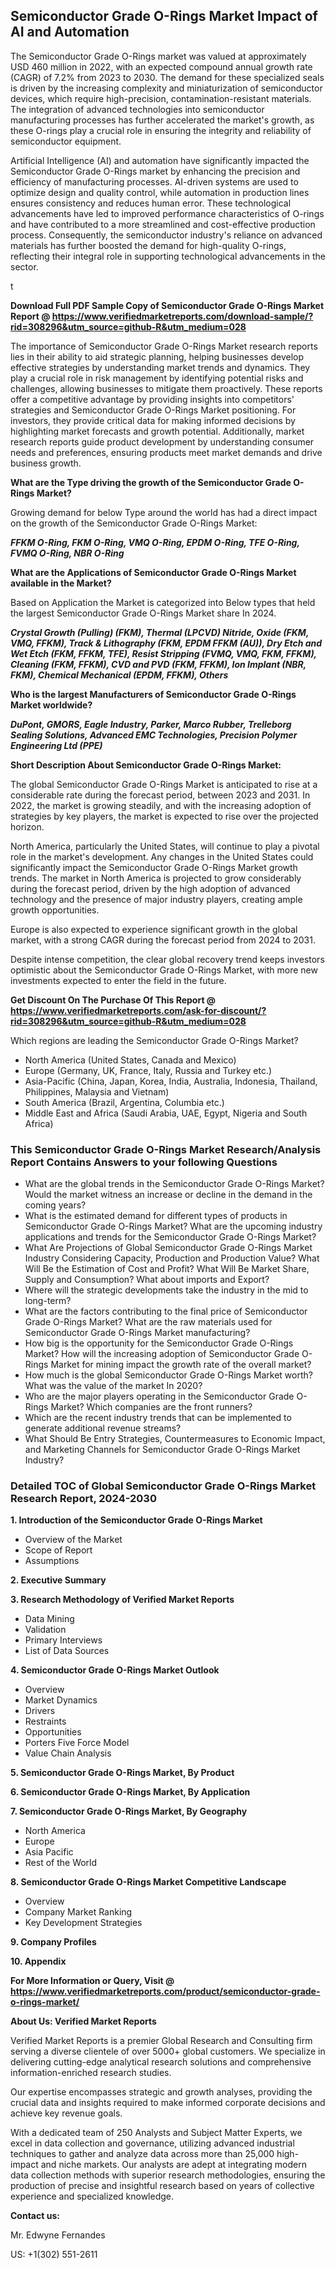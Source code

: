 <h2>Semiconductor Grade O-Rings Market Impact of AI and Automation</h2><p>The Semiconductor Grade O-Rings market was valued at approximately USD 460 million in 2022, with an expected compound annual growth rate (CAGR) of 7.2% from 2023 to 2030. The demand for these specialized seals is driven by the increasing complexity and miniaturization of semiconductor devices, which require high-precision, contamination-resistant materials. The integration of advanced technologies into semiconductor manufacturing processes has further accelerated the market's growth, as these O-rings play a crucial role in ensuring the integrity and reliability of semiconductor equipment.</p><p>Artificial Intelligence (AI) and automation have significantly impacted the Semiconductor Grade O-Rings market by enhancing the precision and efficiency of manufacturing processes. AI-driven systems are used to optimize design and quality control, while automation in production lines ensures consistency and reduces human error. These technological advancements have led to improved performance characteristics of O-rings and have contributed to a more streamlined and cost-effective production process. Consequently, the semiconductor industry's reliance on advanced materials has further boosted the demand for high-quality O-rings, reflecting their integral role in supporting technological advancements in the sector.</p>t</p><p id="" class=""><strong>Download Full PDF Sample Copy of Semiconductor Grade O-Rings Market Report @ <a href="https://www.verifiedmarketreports.com/download-sample/?rid=308296&utm_source=github-R&utm_medium=028" target="_blank">https://www.verifiedmarketreports.com/download-sample/?rid=308296&utm_source=github-R&utm_medium=028</a></strong></p><p>The importance of&nbsp;Semiconductor Grade O-Rings Market research reports lies in their ability to aid strategic planning, helping businesses develop effective strategies by understanding market trends and dynamics. They play a crucial role in risk management by identifying potential risks and challenges, allowing businesses to mitigate them proactively. These reports offer a competitive advantage by providing insights into competitors' strategies and Semiconductor Grade O-Rings Market positioning. For investors, they provide critical data for making informed decisions by highlighting market forecasts and growth potential. Additionally, market research reports guide product development by understanding consumer needs and preferences, ensuring products meet market demands and drive business growth.</p><p><strong>What are the&nbsp;Type driving the growth of the Semiconductor Grade O-Rings Market?</strong></p><p id="" class="">Growing demand for below Type around the world has had a direct impact on the growth of the Semiconductor Grade O-Rings Market:</p><em><strong>FFKM O-Ring, FKM O-Ring, VMQ O-Ring, EPDM O-Ring, TFE O-Ring, FVMQ O-Ring, NBR O-Ring</strong></em></p><strong>What are the&nbsp;Applications&nbsp;of Semiconductor Grade O-Rings Market available in the Market?</strong></p><p id="" class="">Based on Application the Market is categorized into Below types that held the largest Semiconductor Grade O-Rings Market share In 2024.</p><em><strong>Crystal Growth (Pulling) (FKM), Thermal (LPCVD) Nitride, Oxide (FKM, VMQ, FFKM), Track & Lithography (FKM, EPDM FFKM (AU)), Dry Etch and Wet Etch (FKM, FFKM, TFE), Resist Stripping (FVMQ, VMQ, FKM, FFKM), Cleaning (FKM, FFKM), CVD and PVD (FKM, FFKM), Ion Implant (NBR, FKM), Chemical Mechanical (EPDM, FFKM), Others</strong></em></p><strong>Who is the largest Manufacturers of Semiconductor Grade O-Rings Market worldwide?</strong></p><p><em><strong>DuPont, GMORS, Eagle Industry, Parker, Marco Rubber, Trelleborg Sealing Solutions, Advanced EMC Technologies, Precision Polymer Engineering Ltd (PPE)</strong></em></p><p id="" class=""><strong>Short Description About Semiconductor Grade O-Rings Market:</strong></p><p>The global Semiconductor Grade O-Rings Market is anticipated to rise at a considerable rate during the forecast period, between 2023 and 2031. In 2022, the market is growing steadily, and with the increasing adoption of strategies by key players, the market is expected to rise over the projected horizon.</p><p>North America, particularly the United States, will continue to play a pivotal role in the market's development. Any changes in the United States could significantly impact the Semiconductor Grade O-Rings Market growth trends. The market in North America is projected to grow considerably during the forecast period, driven by the high adoption of advanced technology and the presence of major industry players, creating ample growth opportunities.</p><p>Europe is also expected to experience significant growth in the global market, with a strong CAGR during the forecast period from 2024 to 2031.</p><p>Despite intense competition, the clear global recovery trend keeps investors optimistic about the Semiconductor Grade O-Rings Market, with more new investments expected to enter the field in the future.</p><p id="" class=""><strong>Get Discount On The Purchase Of This Report @ <a href="https://www.verifiedmarketreports.com/ask-for-discount/?rid=308296&utm_source=github-R&utm_medium=028" target="_blank">https://www.verifiedmarketreports.com/ask-for-discount/?rid=308296&utm_source=github-R&utm_medium=028</a></strong></p>Which regions are leading the Semiconductor Grade O-Rings Market?</p><ul><li>North America (United States, Canada and Mexico)</li><li>Europe (Germany, UK, France, Italy, Russia and Turkey etc.)</li><li>Asia-Pacific (China, Japan, Korea, India, Australia, Indonesia, Thailand, Philippines, Malaysia and Vietnam)</li><li>South America (Brazil, Argentina, Columbia etc.)</li><li>Middle East and Africa (Saudi Arabia, UAE, Egypt, Nigeria and South Africa)</li></ul><h3 id="" class="">This Semiconductor Grade O-Rings Market Research/Analysis Report Contains Answers to your following Questions</h3><ul><li>What are the global trends in the Semiconductor Grade O-Rings Market? Would the market witness an increase or decline in the demand in the coming years?</li><li>What is the estimated demand for different types of products in Semiconductor Grade O-Rings Market? What are the upcoming industry applications and trends for the Semiconductor Grade O-Rings Market?</li><li>What Are Projections of Global Semiconductor Grade O-Rings Market Industry Considering Capacity, Production and Production Value? What Will Be the Estimation of Cost and Profit? What Will Be Market Share, Supply and Consumption? What about imports and Export?</li><li>Where will the strategic developments take the industry in the mid to long-term?</li><li>What are the factors contributing to the final price of Semiconductor Grade O-Rings Market? What are the raw materials used for Semiconductor Grade O-Rings Market manufacturing?</li><li>How big is the opportunity for the Semiconductor Grade O-Rings Market? How will the increasing adoption of Semiconductor Grade O-Rings Market for mining impact the growth rate of the overall market?</li><li>How much is the global Semiconductor Grade O-Rings Market worth? What was the value of the market In 2020?</li><li>Who are the major players operating in the Semiconductor Grade O-Rings Market? Which companies are the front runners?</li><li>Which are the recent industry trends that can be implemented to generate additional revenue streams?</li><li>What Should Be Entry Strategies, Countermeasures to Economic Impact, and Marketing Channels for Semiconductor Grade O-Rings Market Industry?</li></ul><h3 id="" class="">Detailed TOC of Global Semiconductor Grade O-Rings Market Research Report, 2024-2030</h3><p id="" class=""><strong>1. Introduction of the Semiconductor Grade O-Rings Market</strong></p><ul><li>Overview of the Market</li><li>Scope of Report</li><li>Assumptions</li></ul><p id="" class=""><strong>2. Executive Summary</strong></p><p id="" class=""><strong>3. Research Methodology of Verified Market Reports</strong></p><ul><li>Data Mining</li><li>Validation</li><li>Primary Interviews</li><li>List of Data Sources</li></ul><p id="" class=""><strong>4. Semiconductor Grade O-Rings Market Outlook</strong></p><ul><li>Overview</li><li>Market Dynamics</li><li>Drivers</li><li>Restraints</li><li>Opportunities</li><li>Porters Five Force Model</li><li>Value Chain Analysis</li></ul><p id="" class=""><strong>5. Semiconductor Grade O-Rings Market, By Product</strong></p><p id="" class=""><strong>6. Semiconductor Grade O-Rings Market, By Application</strong></p><p id="" class=""><strong>7. Semiconductor Grade O-Rings Market, By Geography</strong></p><ul><li>North America</li><li>Europe</li><li>Asia Pacific</li><li>Rest of the World</li></ul><p id="" class=""><strong>8. Semiconductor Grade O-Rings Market Competitive Landscape</strong></p><ul><li>Overview</li><li>Company Market Ranking</li><li>Key Development Strategies</li></ul><p id="" class=""><strong>9. Company Profiles</strong></p><p id="" class=""><strong>10. Appendix</strong></p><p id="" class=""><strong>For More Information or Query, Visit @ <a href="https://www.verifiedmarketreports.com/product/semiconductor-grade-o-rings-market/" target="_blank">https://www.verifiedmarketreports.com/product/semiconductor-grade-o-rings-market/</a></strong></p><p id="" class=""><strong>About Us: Verified Market Reports</strong></p><p id="" class="">Verified Market Reports is a premier Global Research and Consulting firm serving a diverse clientele of over 5000+ global customers. We specialize in delivering cutting-edge analytical research solutions and comprehensive information-enriched research studies.</p><p id="" class="">Our expertise encompasses strategic and growth analyses, providing the crucial data and insights required to make informed corporate decisions and achieve key revenue goals.</p><p id="" class="">With a dedicated team of 250 Analysts and Subject Matter Experts, we excel in data collection and governance, utilizing advanced industrial techniques to gather and analyze data across more than 25,000 high-impact and niche markets. Our analysts are adept at integrating modern data collection methods with superior research methodologies, ensuring the production of precise and insightful research based on years of collective experience and specialized knowledge.</p><p id="" class=""><strong>Contact us:</strong></p><p id="" class="">Mr. Edwyne Fernandes</p><p id="" class="">US: +1(302) 551-2611</p>